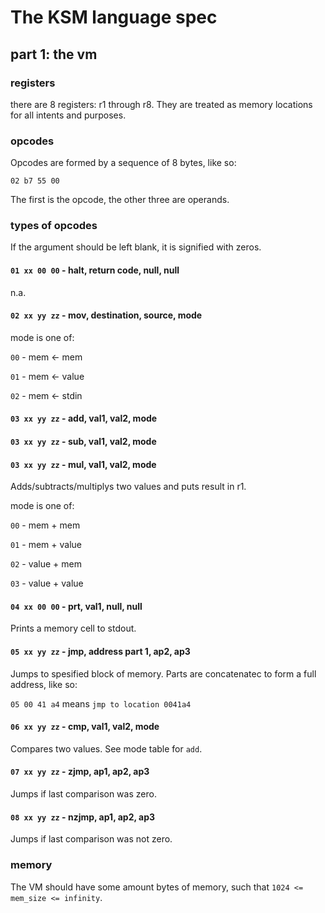 # The KSM language spec

## part 1: the vm

### registers

there are 8 registers: r1 through r8. They are treated as memory locations for all intents and purposes.

### opcodes

Opcodes are formed by a sequence of 8 bytes, like so:

`02 b7 55 00`

The first is the opcode, the other three are operands.

### types of opcodes

If the argument should be left blank, it is signified with zeros.

#### `01 xx 00 00` - halt, return code, null, null

n.a.

#### `02 xx yy zz` - mov, destination, source, mode

mode is one of:

`00` - mem <- mem

`01` - mem <- value

`02` - mem <- stdin

#### `03 xx yy zz` - add, val1, val2, mode
#### `03 xx yy zz` - sub, val1, val2, mode
#### `03 xx yy zz` - mul, val1, val2, mode
Adds/subtracts/multiplys two values and puts result in r1.

mode is one of:

`00` - mem + mem

`01` - mem + value

`02` - value + mem

`03` - value + value

#### `04 xx 00 00` - prt, val1, null, null

Prints a memory cell to stdout.

#### `05 xx yy zz` - jmp, address part 1, ap2, ap3

Jumps to spesified block of memory. Parts are concatenatec to form a full address, like so:

`05 00 41 a4` means `jmp to location 0041a4`
#### `06 xx yy zz` - cmp, val1, val2, mode

Compares two values. See mode table for `add`.

#### `07 xx yy zz` - zjmp, ap1, ap2, ap3

Jumps if last comparison was zero.

#### `08 xx yy zz` - nzjmp, ap1, ap2, ap3

Jumps if last comparison was not zero.

### memory

The VM should have some amount bytes of memory, such that `1024 <= mem_size <= infinity`.
